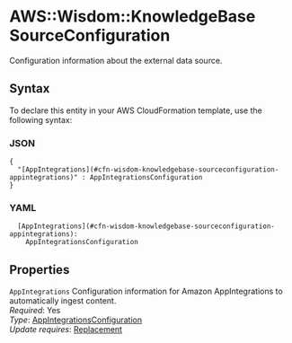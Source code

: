 # AWS::Wisdom::KnowledgeBase SourceConfiguration<a name="aws-properties-wisdom-knowledgebase-sourceconfiguration"></a>

Configuration information about the external data source\.

## Syntax<a name="aws-properties-wisdom-knowledgebase-sourceconfiguration-syntax"></a>

To declare this entity in your AWS CloudFormation template, use the following syntax:

### JSON<a name="aws-properties-wisdom-knowledgebase-sourceconfiguration-syntax.json"></a>

```
{
  "[AppIntegrations](#cfn-wisdom-knowledgebase-sourceconfiguration-appintegrations)" : AppIntegrationsConfiguration
}
```

### YAML<a name="aws-properties-wisdom-knowledgebase-sourceconfiguration-syntax.yaml"></a>

```
  [AppIntegrations](#cfn-wisdom-knowledgebase-sourceconfiguration-appintegrations): 
    AppIntegrationsConfiguration
```

## Properties<a name="aws-properties-wisdom-knowledgebase-sourceconfiguration-properties"></a>

`AppIntegrations`  <a name="cfn-wisdom-knowledgebase-sourceconfiguration-appintegrations"></a>
Configuration information for Amazon AppIntegrations to automatically ingest content\.  
*Required*: Yes  
*Type*: [AppIntegrationsConfiguration](aws-properties-wisdom-knowledgebase-appintegrationsconfiguration.md)  
*Update requires*: [Replacement](https://docs.aws.amazon.com/AWSCloudFormation/latest/UserGuide/using-cfn-updating-stacks-update-behaviors.html#update-replacement)